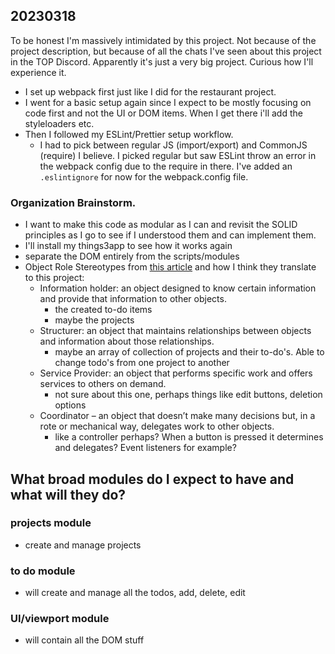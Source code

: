 ## 20230318

To be honest I'm massively intimidated by this project. Not because of the project description, but because of all the chats I've seen about this project in the TOP Discord. Apparently it's just a very big project. Curious how I'll experience it.

- I set up webpack first just like I did for the restaurant project.
- I went for a basic setup again since I expect to be mostly focusing on code first and not the UI or DOM items. When I get there i'll add the styleloaders etc.
- Then I followed my ESLint/Prettier setup workflow.
  - I had to pick between regular JS (import/export) and CommonJS (require) I believe. I picked regular but saw ESLint throw an error in the webpack config due to the require in there. I've added an `.eslintignore` for now for the webpack.config file.

### Organization Brainstorm.
- I want to make this code as modular as I can and revisit the SOLID principles as I go to see if I understood them and can implement them.
- I'll install my things3app to see how it works again
- separate the DOM entirely from the scripts/modules
- Object Role Stereotypes from [this article](http://aspiringcraftsman.com/2011/12/08/solid-javascript-single-responsibility-principle/) and how I think they translate to this project:
  - Information holder: an object designed to know certain information and provide that information to other objects.
    - the created to-do items
    - maybe the projects
  - Structurer: an object that maintains relationships between objects and information about those relationships.
    - maybe an array of collection of projects and their to-do's. Able to change todo's from one project to another
  - Service Provider: an object that performs specific work and offers services to others on demand.
    - not sure about this one, perhaps things like edit buttons, deletion options
  - Coordinator – an object that doesn’t make many decisions but, in a rote or mechanical way, delegates work to other objects.
    - like a controller perhaps? When a button is pressed it determines and delegates? Event listeners for example?

## What broad modules do I expect to have and what will they do?

### projects module
- create and manage projects 

### to do module
- will create and manage all the todos, add, delete, edit

### UI/viewport module
- will contain all the DOM stuff

### 
